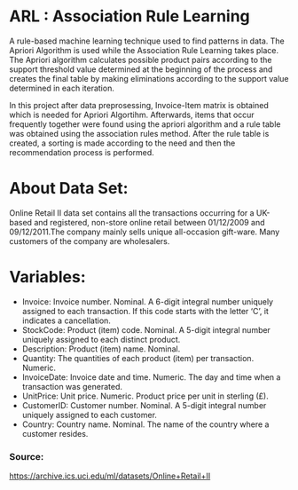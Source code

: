 # ARL : Association Rule Learning
A rule-based machine learning technique used to find patterns in data. The Apriori Algorithm is used while the Association Rule Learning takes place. The Apriori algorithm calculates possible product pairs according to the support threshold value determined at the beginning of the process and creates the final table by making eliminations according to the support value determined in each iteration.

In this project after data preprosessing, Invoice-Item matrix is obtained which is needed for Apriori Algortihm. Afterwards, items that occur frequently together were found using the apriori algorithm and a rule table was obtained using the association rules method. After the rule table is created, a sorting is made according to the need and then the recommendation process is performed.

# About Data Set:
Online Retail II data set contains all the transactions occurring for a UK-based and registered, non-store online retail between 01/12/2009 and 09/12/2011.The company mainly sells unique all-occasion gift-ware. Many customers of the company are wholesalers.

# Variables:
- Invoice: Invoice number. Nominal. A 6-digit integral number uniquely assigned to each transaction. If this code starts with the letter ‘C’, it indicates a cancellation.
- StockCode: Product (item) code. Nominal. A 5-digit integral number uniquely assigned to each distinct product.
- Description: Product (item) name. Nominal.
- Quantity: The quantities of each product (item) per transaction. Numeric.
- InvoiceDate: Invoice date and time. Numeric. The day and time when a transaction was generated.
- UnitPrice: Unit price. Numeric. Product price per unit in sterling (£).
- CustomerID: Customer number. Nominal. A 5-digit integral number uniquely assigned to each customer.
- Country: Country name. Nominal. The name of the country where a customer resides.

### Source: 
https://archive.ics.uci.edu/ml/datasets/Online+Retail+II

